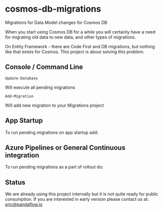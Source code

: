 # cosmos-db-migrations
Migrations for Data Model changes for Cosmos DB



When you start using Cosmos DB for a while you will certainly have a need for migrating old data to new data, and other types of migrations.

On Entity Framework - there are Code First and DB migrations, but nothing like that exists for Cosmos. This project is about solving this problem.



## Console / Command Line

```
Update-Database
```

Will execute all pending migrations


```
Add-Migration
```

Will add new migration to your Migrations project



## App Startup

To run pending migrations on app startup add:


## Azure Pipelines or General Continuous integration

To run pending migrations as a part of rollout do:


## Status
We are already using this project internally but it is not quite ready for public consumption.
If you are interested in early version please contact us at:
eric@pandaflow.io
